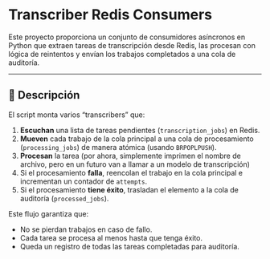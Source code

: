 # Transcriber Redis Consumers

Este proyecto proporciona un conjunto de consumidores asíncronos en Python que extraen tareas de transcripción desde 
Redis, las procesan con lógica de reintentos y envían los trabajos completados a una cola de auditoría.

---

## 📖 Descripción

El script monta varios “transcribers” que:

1. **Escuchan** una lista de tareas pendientes (`transcription_jobs`) en Redis.  
2. **Mueven** cada trabajo de la cola principal a una cola de procesamiento (`processing_jobs`) de manera atómica (usando `BRPOPLPUSH`).  
3. **Procesan** la tarea (por ahora, simplemente imprimen el nombre de archivo, pero en un futuro van a llamar a un modelo de transcripción)
4. Si el procesamiento **falla**, reencolan el trabajo en la cola principal e incrementan un contador de `attempts`.  
5. Si el procesamiento **tiene éxito**, trasladan el elemento a la cola de auditoría (`processed_jobs`).

Este flujo garantiza que:

- No se pierdan trabajos en caso de fallo.  
- Cada tarea se procesa al menos hasta que tenga éxito.  
- Queda un registro de todas las tareas completadas para auditoría.